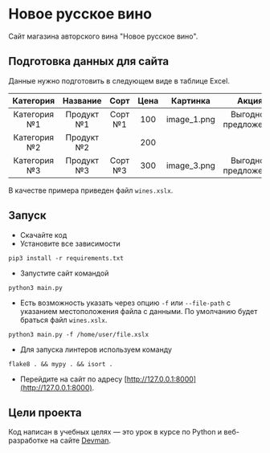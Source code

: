 # Новое русское вино

Сайт магазина авторского вина "Новое русское вино".

## Подготовка данных для сайта

Данные нужно подготовить в следующем виде в таблице Excel.

|   Категория   |  Название   |   Сорт   | Цена  |  Картинка   | Акция                |
|:-------------:|:-----------:|:--------:|:-----:|:-----------:|:--------------------:|
| Категория №1  | Продукт №1  | Сорт №1  |  100  | image_1.png | Выгодное предложение |
| Категория №2  | Продукт №2  |          |  200  |             |                      |
| Категория №3  | Продукт №3  | Сорт №3  |  300  | image_3.png | Выгодное предложение |

В качестве примера приведен файл `wines.xslx`.
## Запуск

- Скачайте код
- Установите все зависимости
```
pip3 install -r requirements.txt
```
- Запустите сайт командой
```
python3 main.py
```
- Есть возможность указать через опцию `-f` или `--file-path` c указанием местоположения файла с данными.
По умолчанию будет браться файл `wines.xslx`.
```
python3 main.py -f /home/user/file.xslx
```
- Для запуска линтеров используем команду
```
flake8 . && mypy . && isort .
```
- Перейдите на сайт по адресу [http://127.0.0.1:8000](http://127.0.0.1:8000).


## Цели проекта

Код написан в учебных целях — это урок в курсе по Python и веб-разработке на сайте [Devman](https://dvmn.org).
